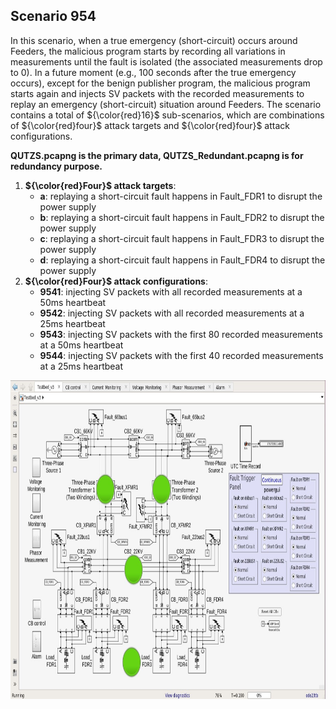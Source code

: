 ## Scenario 954
In this scenario,  when a true emergency (short-circuit) occurs around Feeders, the malicious program starts by recording all variations in measurements until the fault is isolated (the associated measurements drop to 0). In a future moment (e.g., 100 seconds after the true emergency occurs), except for the benign publisher program, the malicious program starts again and injects SV packets with the recorded measurements to replay an emergency (short-circuit) situation around Feeders. The scenario contains a total of ${\color{red}16}$ sub-scenarios, which are combinations of ${\color{red}four}$ attack targets and ${\color{red}four}$ attack configurations.

**QUTZS.pcapng is the primary data, QUTZS_Redundant.pcapng is for redundancy purpose.**

1. **${\color{red}Four}$ attack targets**: 
   - **a**: replaying a short-circuit fault happens in Fault_FDR1 to disrupt the power supply
   - **b**: replaying a short-circuit fault happens in Fault_FDR2 to disrupt the power supply
   - **c**: replaying a short-circuit fault happens in Fault_FDR3 to disrupt the power supply
   - **d**: replaying a short-circuit fault happens in Fault_FDR4 to disrupt the power supply
2. **${\color{red}Four}$ attack configurations**:
   - **9541**: injecting SV packets with all recorded measurements at a 50ms heartbeat
   - **9542**: injecting SV packets with all recorded measurements at a 25ms heartbeat
   - **9543**: injecting SV packets with the first 80 recorded measurements at a 50ms heartbeat
   - **9544**: injecting SV packets with the first 40 recorded measurements at a 25ms heartbeat

<img src="https://github.com/CSCRC-SCREED/QUT-ZSS-2023-SV/blob/main/Datasets/PrimaryPlant.jpg" alt="" width="800" height="510" />
